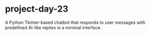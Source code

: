 # project-day-23
A Python Tkinter-based chatbot that responds to user messages with predefined AI-like replies in a minimal interface.
